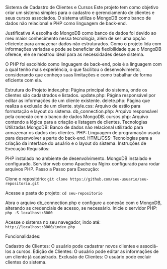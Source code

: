 Sistema de Cadastro de Clientes e Cursos
Este projeto tem como objetivo criar um sistema simples para o cadastro e gerenciamento de clientes e seus cursos associados. O sistema utiliza o MongoDB como banco de dados não relacional e PHP como linguagem de back-end.

Justificativa
A escolha do MongoDB como banco de dados foi devido ao meu maior conhecimento nessa tecnologia, além de ser uma opção eficiente para armazenar dados não estruturados. Como o projeto lida com informações variadas e pode se beneficiar da flexibilidade que o MongoDB oferece, ele se mostrou ideal para as necessidades desse sistema.

O PHP foi escolhido como linguagem de back-end, pois é a linguagem com a qual tenho mais experiência, o que facilitou o desenvolvimento, considerando que conheço suas limitações e como trabalhar de forma eficiente com ela.

Estrutura do Projeto
index.php: Página principal do sistema, onde os clientes são cadastrados e listados.
update.php: Página responsável por editar as informações de um cliente existente.
delete.php: Página que realiza a exclusão de um cliente.
style.css: Arquivo de estilo para formatação e layout do sistema.
db_connection.php: Arquivo responsável pela conexão com o banco de dados MongoDB.
cursos.php: Arquivo contendo a lógica para a criação e listagem de clientes.
Tecnologias Utilizadas
MongoDB: Banco de dados não relacional utilizado para armazenar os dados dos clientes.
PHP: Linguagem de programação usada para desenvolver a parte do back-end.
HTML/CSS: Tecnologias para a criação da interface do usuário e o layout do sistema.
Instruções de Execução
Requisitos:

PHP instalado no ambiente de desenvolvimento.
MongoDB instalado e configurado.
Servidor web como Apache ou Nginx configurado para rodar arquivos PHP.
Passo a Passo para Execução:

Clone o repositório:
`git clone https://github.com/seu-usuario/seu-repositorio.git`

Acesse a pasta do projeto:
`cd seu-repositorio`

Abra o arquivo db_connection.php e configure a conexão com o MongoDB, alterando as credenciais de acesso, se necessário.
Inicie o servidor PHP:
`php -S localhost:8000`

Acesse o sistema no seu navegador, indo até:
`http://localhost:8000/index.php`

Funcionalidades:

Cadastro de Clientes: O usuário pode cadastrar novos clientes e associá-los a cursos.
Edição de Clientes: O usuário pode editar as informações de um cliente já cadastrado.
Exclusão de Clientes: O usuário pode excluir clientes do sistema.
